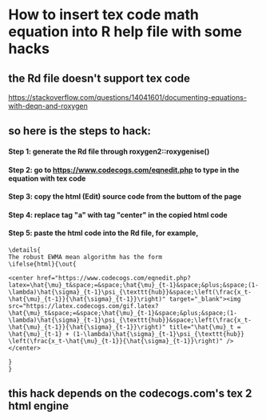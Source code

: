 # How to insert tex code math equation into R help file with some hacks

## the Rd file doesn't support tex code 
https://stackoverflow.com/questions/14041601/documenting-equations-with-deqn-and-roxygen

## so here is the steps to hack:

#### Step 1:  generate the Rd file through roxygen2::roxygenise()
#### Step 2:  go to https://www.codecogs.com/eqnedit.php to type in the equation with tex code
#### Step 3:  copy the html (Edit) source code from the buttom of the page
#### Step 4:  replace tag "a" with tag "center" in the copied html code
#### Step 5:  paste the html code into the Rd file, for example, 
```
\details{
The robust EWMA mean algorithm has the form
\ifelse{html}{\out{

<center href="https://www.codecogs.com/eqnedit.php?latex=\hat{\mu}_t&space;=&space;\hat{\mu}_{t-1}&space;&plus;&space;(1-\lambda)\hat{\sigma}_{t-1}\psi_{\texttt{hub}}&space;\left(\frac{x_t-\hat{\mu}_{t-1}}{\hat{\sigma}_{t-1}}\right)" target="_blank"><img src="https://latex.codecogs.com/gif.latex?\hat{\mu}_t&space;=&space;\hat{\mu}_{t-1}&space;&plus;&space;(1-\lambda)\hat{\sigma}_{t-1}\psi_{\texttt{hub}}&space;\left(\frac{x_t-\hat{\mu}_{t-1}}{\hat{\sigma}_{t-1}}\right)" title="\hat{\mu}_t = \hat{\mu}_{t-1} + (1-\lambda)\hat{\sigma}_{t-1}\psi_{\texttt{hub}} \left(\frac{x_t-\hat{\mu}_{t-1}}{\hat{\sigma}_{t-1}}\right)" /></center>

}
}
```

## this hack depends on the codecogs.com's tex 2 html engine